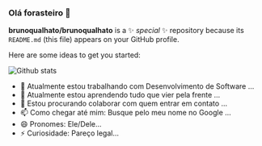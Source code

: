 ### Olá forasteiro 👋


**brunoqualhato/brunoqualhato** is a ✨ _special_ ✨ repository because its `README.md` (this file) appears on your GitHub profile.

Here are some ideas to get you started:

![Github stats](https://github-readme-stats.vercel.app/api?username=BrunoQualhato&&show_icons=true&title_color=ffffff&icon_color=bb2acf&text_color=daf7dc&bg_color=151515&count_private=true)

- 🔭 Atualmente estou trabalhando com Desenvolvimento de Software ...
- 🌱 Atualmente estou aprendendo tudo que vier pela frente ...
- 👯 Estou procurando colaborar com quem entrar em contato ...
- 📫 Como chegar até mim: Busque pelo meu nome no Google ...
- 😄 Pronomes: Ele/Dele...
- ⚡ Curiosidade: Pareço legal...
